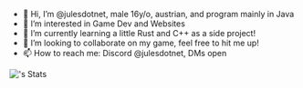 - 👋 Hi, I’m @julesdotnet, male 16y/o, austrian, and program mainly in Java
- 👀 I’m interested in Game Dev and Websites
- 🌱 I’m currently learning a little Rust and C++ as a side project!
- 💞️ I’m looking to collaborate on my game, feel free to hit me up!
- 📫 How to reach me: Discord @julesdotnet, DMs open

![<username>'s Stats](https://github-readme-stats.vercel.app/api?username=julesdotnet&theme=neon&show_icons=true&hide_border=true&count_private=true)
